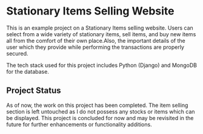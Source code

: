# Stationary Items Selling Website

This is an example project on a Stationary Items selling website. Users can select from a wide variety of stationary items, sell items, and buy new items all from the comfort of their own place.Also, the important details of the user which they provide while performing the transactions are properly secured.

The tech stack used for this project includes Python (Django) and MongoDB for the database.

## Project Status

As of now, the work on this project has been completed. The item selling section is left untouched as I do not possess any stocks or items which can be displayed. This project is concluded for now and may be revisited in the future for further enhancements or functionality additions.

